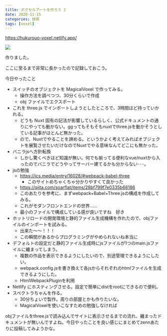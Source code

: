 ```yaml
---
title: ボクセルアートを作ろう 2
date: 2020-11-15
categories: 技術
tags: [voxel]
---
```


https://hukurouo-voxel.netlify.app/

![](https://firebasestorage.googleapis.com/v0/b/hukurouo.appspot.com/o/image%2Frapture_20201115003436.png?alt=media&token=f92db45a-7483-48b6-a9e6-57806c6fcc44)

作りました。

ここに至るまで非常に長かったので記録しておこう。

今日やったこと

- スイッチのオブジェクトを MagicalVoxel で作ってみる。
  - 操作方法を調べつつ、30分くらいで作成
  - obj ファイルでエクスポート
- これを three.js でインポートしようとしたところで、3時間ほど持っていかれる。
  - どうも Nuxt 固有の記法が影響しているらしく、公式ドキュメントの通りにやっても動かない。ggってもそもそもnuxtでthree.jsを動かそうとしている記事がほとんど無かった。
  - ので、Nuxtでやることを諦める。というかよく考えてみればオブジェクトを展覧させたいだけなのでNuxtでやる意味なんてどこにも無かった。
- バニラjsへ方針転換
  - しかし驚くべきほど知識が無い。何でも揃ってる便利なvue/nuxtから入ったのでバニラでどうやってサーバー建てるかも分からない･･･。
- jsの勉強
  - https://ics.media/entry/16028/#webpack-babel-three
    - このサイトめちゃくちゃ分かりやすくて良かった
  - https://qiita.com/soarflat/items/28bf799f7e0335b68186
  - このあたりを参考に、まずwebpack+Babel+Three.jsの構成を作成してみる。
  - これがモダンフロントエンドの世界......
  - 最小のファイルで構成している感が良いですね　好き
- ホットリロードの開発環境と静的ファイル生成機構を作れたので、objファイルのインポートを試みる。
  - 出来た～～！！！
  - この瞬間があるからプログラミングがやめられないね本当に
- デフォルトの設定だと静的ファイル生成時にjsファイルが1つのmain.jsファイルに纏まってしまう。
  - 複数の作品を表示できるようにしたいので、別途管理できるようにしたい。
  - webpack.config.jsを書き換えて各jsからそれぞれのhtmlファイルを生成できるようにした。
  - HtmlWebpackPluginを利用
- Netlify にホスティングさせる。設定で簡単にdistをrootにできるので便利。
- スペクトラちゃんを作る。
  - 30分ちょいで製作。周りの部屋とかも作りたいな。
  - MagicalVoxelを使いこなすための勉強しなければ




objファイルをthree.jsで読み込んでサイトに表示させるまでの流れ、纏まったドキュメントが無いんですよね。今日やったことを良い感じにまとめてzennあたりに投稿してみようかな。